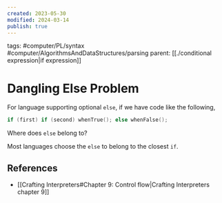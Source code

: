 ```yaml
---
created: 2023-05-30
modified: 2024-03-14
publish: true
---
```


tags: #computer/PL/syntax #computer/AlgorithmsAndDataStructures/parsing 
parent: [[./conditional expression|if expression]]

# Dangling Else Problem
For language supporting optional `else`, if we have code like the following,

```cpp
if (first) if (second) whenTrue(); else whenFalse();
```

Where does `else` belong to?

Most languages choose the `else` to belong to the closest `if`.

## References
- [[Crafting Interpreters#Chapter 9: Control flow|Crafting Interpreters chapter 9]]
